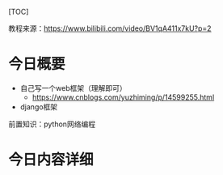 [TOC]

教程来源：https://www.bilibili.com/video/BV1qA411x7kU?p=2

# 今日概要

- 自己写一个web框架（理解即可）
  - https://www.cnblogs.com/yuzhiming/p/14599255.html
- django框架

前置知识：python网络编程

# 今日内容详细

